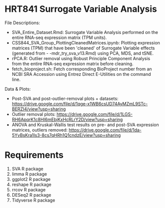 # HRT841 Surrogate Variable Analysis

File Descriptions:

- SVA_Entire_Dataset.Rmd: Surrogate Variable Analysis performed on the entire RNA-seq expression matrix (TPM units).
- CSS844_SVA_Group_PlottingCleanedMatrices.ipynb: Plotting expression matrices (TPM) that have been 'cleaned' of Surrogate Variable effects (generated from - -mdr_try_sva_v13.Rmd) using PCA, MDS, and tSNE.
- rPCA.R: Outlier removal using Robust Principle Component Analysis from the entire RNA-seq expression matrix before cleaning.
- fetch_bioproject.sh: Fetch corresponding BioProject number from an NCBI SRA Accession using Entrez Direct E-Utilities on the command line.

Data & Plots: 
- Post-SVA and post-outlier-removal plots + datasets: https://drive.google.com/file/d/1qge-x1WB6csUD74AyMZmL9STc-BERZI4/view?usp=sharing
- Outlier removal plots: https://drive.google.com/file/d/1LGS-RH6ApqrK1c8HI6mEbjKxHcRLrY2D/view?usp=sharing
- ANOVA and Kruskal-Wallis test results on pre- and post-SVA expression matrices, outliers removed: https://drive.google.com/file/d/1da-5YvBsKra1Is3-8cs7qHRh1Q1cndzE/view?usp=sharing

# Requirements
1. SVA R package
2. limma R package
3. ggplot2 R package
4. reshape R package
5. rrcov R package
6. DESeq2 R package
7. Tidyverse R package
